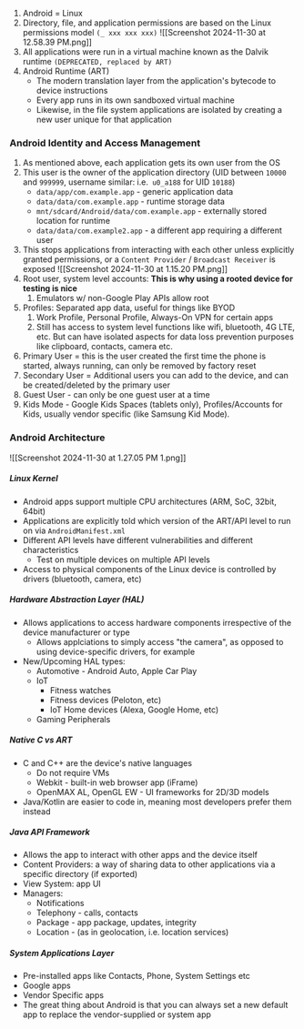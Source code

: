 1. Android = Linux
2. Directory, file, and application permissions are based on the Linux permissions model `(_ xxx xxx xxx)` ![[Screenshot 2024-11-30 at 12.58.39 PM.png]]
3. All applications were run in a virtual machine known as the Dalvik runtime `(DEPRECATED, replaced by ART)`
4. Android Runtime (ART)
	 - The modern translation layer from the application's bytecode to device instructions
	 - Every app runs in its own sandboxed virtual machine
	 - Likewise, in the file system applications are isolated by creating a new user unique for that application

### Android Identity and Access Management
1. As mentioned above, each application gets its own user from the OS
2. This user is the owner of the application directory (UID between `10000` and `999999`, username similar: i.e.` u0_a188` for UID `10188`)
	- `data/app/com.example.app` - generic application data
	- `data/data/com.example.app` - runtime storage data
	- `mnt/sdcard/Android/data/com.example.app` - externally stored location for runtime
	- `data/data/com.example2.app` - a different app requiring a different user
3. This stops applications from interacting with each other unless explicitly granted permissions, or a `Content Provider` / `Broadcast Receiver` is exposed ![[Screenshot 2024-11-30 at 1.15.20 PM.png]]
4. Root user, system level accounts: **This is why using a rooted device for testing is nice**
	1. Emulators w/ non-Google Play APIs allow root
5. Profiles: Separated app data, useful for things like BYOD
	1. Work Profile, Personal Profile, Always-On VPN for certain apps
	2. Still has access to system level functions like wifi, bluetooth, 4G LTE, etc. But can have isolated aspects for data loss prevention purposes like clipboard, contacts, camera etc.
6. Primary User = this is the user created the first time the phone is started, always running, can only be removed by factory reset
7. Secondary User = Additional users you can add to the device, and can be created/deleted by the primary user
8. Guest User - can only be one guest user at a time
9. Kids Mode - Google Kids Spaces (tablets only), Profiles/Accounts for Kids, usually vendor specific (like Samsung Kid Mode).
### Android Architecture
![[Screenshot 2024-11-30 at 1.27.05 PM 1.png]]

##### Linux Kernel
- Android apps support multiple CPU architectures (ARM, SoC, 32bit, 64bit)
- Applications are explicitly told which version of the ART/API level to run on via `AndroidManifest.xml`
- Different API levels have different vulnerabilities and different characteristics
	- Test on multiple devices on multiple API levels
- Access to physical components of the Linux device is controlled by drivers (bluetooth, camera, etc)
##### Hardware Abstraction Layer (HAL)
- Allows applications to access hardware components irrespective of the device manufacturer or type
	- Allows applciations to simply access "the camera", as opposed to using device-specific drivers, for example
- New/Upcoming HAL types:
	- Automotive - Android Auto, Apple Car Play
	- IoT
		- Fitness watches
		- Fitness devices (Peloton, etc)
		- IoT Home devices (Alexa, Google Home, etc)
	- Gaming Peripherals
##### Native C vs ART
- C and C++ are the device's native languages
	- Do not require VMs
	- Webkit - built-in web browser app (iFrame)
	- OpenMAX AL, OpenGL EW - UI frameworks for 2D/3D models
- Java/Kotlin are easier to code in, meaning most developers prefer them instead
##### Java API Framework
- Allows the app to interact with other apps and the device itself
- Content Providers: a way of sharing data to other applications via a specific directory (if exported)
- View System: app UI
- Managers:
	- Notifications
	- Telephony - calls, contacts
	- Package - app package, updates, integrity
	- Location - (as in geolocation, i.e. location services)

##### System Applications Layer
- Pre-installed apps like Contacts, Phone, System Settings etc
- Google apps
- Vendor Specific apps
- The great thing about Android is that you can always set a new default app to replace the vendor-supplied or system app